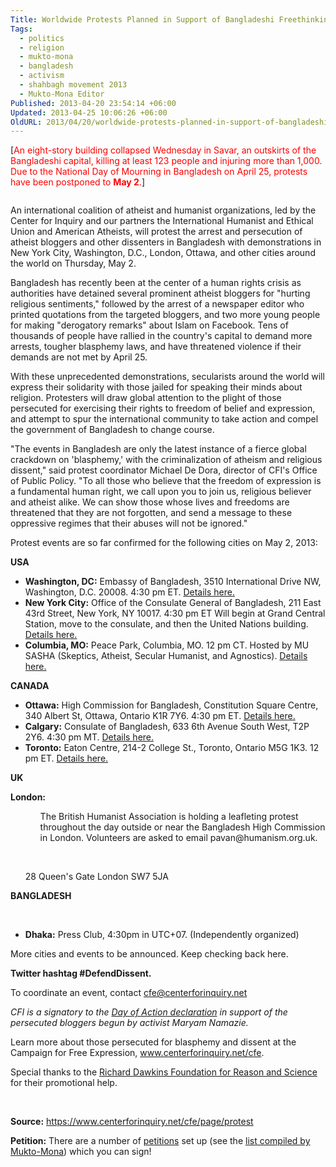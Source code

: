 ```yaml
---
Title: Worldwide Protests Planned in Support of Bangladeshi Freethinking Bloggers on May 2
Tags:
  - politics
  - religion
  - mukto-mona
  - bangladesh
  - activism
  - shahbagh movement 2013
  - Mukto-Mona Editor
Published: 2013-04-20 23:54:14 +06:00
Updated: 2013-04-25 10:06:26 +06:00
OldURL: 2013/04/20/worldwide-protests-planned-in-support-of-bangladeshi-freethinking-bloggers-on-may-2/
---
```


[<span style="color: #ff0000;">An eight-story building collapsed Wednesday in Savar, an outskirts of the Bangladeshi capital, killing at least 123 people and injuring more than 1,000. Due to the National Day of Mourning in Bangladesh on April 25, protests have been postponed to <b>May 2</b>.</span>]

<a id="yui_3_7_2_1_1366479163650_18939" href="https://action.centerforinquiry.net/site/R?i=WZumM6UtPOCtWzwzm7fNOA" target="_blank" rel="nofollow"><img id="yui_3_7_2_1_1366479163650_18943" alt="" src="https://action.centerforinquiry.net/images/content/pagebuilder/11610.gif" /></a>

An international coalition of atheist and humanist organizations, led by the Center for Inquiry and our partners the International Humanist and Ethical Union and American Atheists, will protest the arrest and persecution of atheist bloggers and other dissenters in Bangladesh with demonstrations in New York City, Washington, D.C., London, Ottawa, and other cities around the world on Thursday, May 2.

Bangladesh has recently been at the center of a human rights crisis as authorities have detained several prominent atheist bloggers for "hurting religious sentiments," followed by the arrest of a newspaper editor who printed quotations from the targeted bloggers, and two more young people for making "derogatory remarks" about Islam on Facebook. Tens of thousands of people have rallied in the country's capital to demand more arrests, tougher blasphemy laws, and have threatened violence if their demands are not met by April 25.

With these unprecedented demonstrations, secularists around the world will express their solidarity with those jailed for speaking their minds about religion. Protesters will draw global attention to the plight of those persecuted for exercising their rights to freedom of belief and expression, and attempt to spur the international community to take action and compel the government of Bangladesh to change course.

"The events in Bangladesh are only the latest instance of a fierce global crackdown on 'blasphemy,' with the criminalization of atheism and religious dissent," said protest coordinator Michael De Dora, director of CFI's Office of Public Policy. "To all those who believe that the freedom of expression is a fundamental human right, we call upon you to join us, religious believer and atheist alike. We can show those whose lives and freedoms are threatened that they are not forgotten, and send a message to these oppressive regimes that their abuses will not be ignored."

Protest events are so far confirmed for the following cities on May 2, 2013:

<strong>USA</strong>
<ul>
	<li><strong>Washington, DC:</strong> Embassy of Bangladesh, 3510 International Drive NW, Washington, D.C. 20008. 4:30 pm ET. <a href="https://www.facebook.com/events/404569129641775/">Details here.</a></li>
	<li><strong>New York City:</strong> Office of the Consulate General of Bangladesh, 211 East 43rd Street, New York, NY 10017. 4:30 pm ET
Will begin at Grand Central Station, move to the consulate, and then the United Nations building. <a href="https://www.facebook.com/events/423126964450395/">Details here.</a></li>
	<li><strong>Columbia, MO:</strong> Peace Park, Columbia, MO. 12 pm CT. Hosted by MU SASHA (Skeptics, Atheist, Secular Humanist, and Agnostics). <a href="https://www.facebook.com/events/182829738534947/">Details here.</a></li>
</ul>
<strong>CANADA</strong>
<ul>
	<li><strong>Ottawa:</strong> High Commission for Bangladesh, Constitution Square Centre, 340 Albert St, Ottawa, Ontario K1R 7Y6. 4:30 pm ET. <a href="https://www.facebook.com/events/266415826828394/?ref=22">Details here.</a></li>
	<li><strong>Calgary:</strong> Consulate of Bangladesh, 633 6th Avenue South West, T2P 2Y6. 4:30 pm MT. <a href="https://www.facebook.com/events/501533573245442/?ref=22">Details here.</a></li>
	<li><strong>Toronto:</strong> Eaton Centre, 214-2 College St., Toronto, Ontario M5G 1K3. 12 pm ET. <a href="https://www.facebook.com/events/241901082618763/">Details here.</a></li>
</ul>
<strong>UK</strong>

<strong>London:</strong>
<ul>
<ul>The British Humanist Association is holding a leafleting protest throughout the day outside or near the Bangladesh High Commission in London. Volunteers are asked to email pavan@humanism.org.uk.</ul>
</ul>
&nbsp;
<ul>28 Queen's Gate London SW7 5JA</ul>
<strong>BANGLADESH</strong>

&nbsp;
<ul>
	<li><strong>Dhaka:</strong> Press Club, 4:30pm in UTC+07. (Independently organized)</li>
</ul>
More cities and events to be announced. Keep checking back here.

<strong> Twitter hashtag #DefendDissent.</strong>

To coordinate an event, contact cfe@centerforinquiry.net

<em> CFI is a signatory to the <a href="https://freethoughtblogs.com/maryamnamazie/2013/04/11/on-25-april-2013-we-stand-with-bangladeshi-bloggers-and-activists/">Day of Action declaration</a> in support of the persecuted bloggers begun by activist Maryam Namazie.</em>

Learn more about those persecuted for blasphemy and dissent at the Campaign for Free Expression, www.centerforinquiry.net/cfe.

Special thanks to the <a href="https://richarddawkins.net/">Richard Dawkins Foundation for Reason and Science</a> for their promotional help.

&nbsp;

<strong>Source:</strong> <a href="https://www.centerforinquiry.net/cfe/page/protest">https://www.centerforinquiry.net/cfe/page/protest </a>

<strong>Petition:</strong> There are a number of <a href="https://enblog.muktomona.com/?p=1970">petitions</a> set up (see the <a href="https://enblog.muktomona.com/?p=1970" target="_blank">list compiled by Mukto-Mona</a>) which you can sign!
